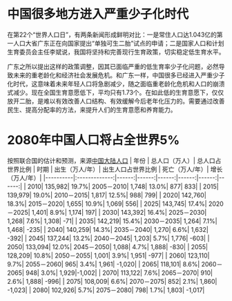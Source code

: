 # 中国很多地方进入严重少子化时代

在第22个“世界人口日”，有两条新闻形成鲜明对比：一是常住人口达1.043亿的第一人口大省广东正在向国家提出“单独可生二胎”试点的申请；二是国家人口和计划生育委员会主任李斌说，我国将坚持和完善现行生育政策，切实稳定低生育水平。

广东之所以提出这样的政策调整，因其已面临严重的低生育率少子化问题，必然导致未来的重老龄化和经济社会发展危机。和广东一样，中国很多已经进入严重少子化时代，这意味着未来年轻人口将急剧减少，随之面临重老龄化危机和人口的崩溃式减少。现在全国生育意愿低下，平均只有1.73个。在如此低的生育意愿下，仅仅放开二胎，是难以有效改善人口结构、有效缓解今后老年化压力的。需要通过改善民生、提高分配率的方法，来提升人们的生育意愿和养育能力。


# 2080年中国人口将占全世界5%
按照联合国的估计和预测，来源[中国大陆人口](https://zh.wikipedia.org/wiki/%E4%B8%AD%E5%9B%BD%E5%A4%A7%E9%99%86%E4%BA%BA%E5%8F%A3)
| 年份 | 总人口（万人）| 总人口占世界比例 | 时期 | 出生（万人/年）| 出生人口占世界比例 | 死亡（万人/年）| 增长（万人/年）|
|----------|:-------------:|------:|------:|------:|------:|------:|------:|
| 2010| 135,982| 19.7%| 2005－2010| 1,748| 13.0%| 877| 833| 
| 2015| 139,979| 19.0%| 2010－2015| 1,817| 12.5%| 988| 799| 
| 2020| 142,760| 18.3%| 2015－2020| 1,655| 10.9%| 1,069| 556| 
| 2025| 143,745| 17.4%| 2020－2025| 1,401| 8.9%| 1,174| 197| 
| 2030| 143,392| 16.4%| 2025－2030| 1,268| 7.6%| 1,308| -71| 
| 2035| 142,219| 15.4%| 2030－2035| 1,264| 7.1%| 1,468| -235| 
| 2040| 140,259| 14.3%| 2035－2040| 1,270| 6.6%| 1,632| -392| 
| 2045| 137,244| 13.2%| 2040－2045| 1,203| 5.7%| 1,776| -603| 
| 2050| 133,094| 12.0%| 2045－2050| 1,088| 4.7%| 1,888| -830| 
| 2055| 128,209| 10.8%| 2050－2055| 1,001| 3.9%| 1,951| -977| 
| 2060| 123,110| 9.7%| 2055－2060| 965| 3.4%| 1,961| -1,020| 
| 2065| 118,101| 8.6%| 2060－2065| 948| 3.0%| 1,929|-1,002| 
| 2070| 113,122| 7.6%| 2065－2070| 910| 2.6%| 1,888| -996| 
| 2075| 108,009| 6.6%| 2070－2075| 852| 2.1%| 1,860| -1,023| 
| 2080| 102,926| 5.7%| 2075－2080| 798| 1.7%| 1,803| -1,017| 
